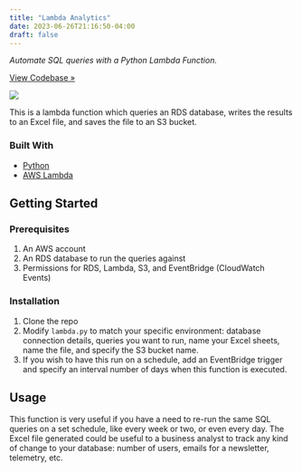 ```yaml
---
title: "Lambda Analytics"
date: 2023-06-26T21:16:50-04:00
draft: false
---
```


*Automate SQL queries with a Python Lambda Function.*

[View Codebase »](https://github.com/codingwithcarl/lambda_sql_analytics)

![](https://external-content.duckduckgo.com/iu/?u=https%3A%2F%2Fmiro.medium.com%2Fmax%2F13334%2F1*RJs-ufPYhfbJaugiKtoOZA.png&f=1&nofb=1&ipt=7c5760e3a21300482d52387c85f6fa327c0364271d9bd068979a2241eee982c6&ipo=images)

This is a lambda function which queries an RDS database, writes the results to an Excel file, and saves the file to an S3 bucket.

### Built With

* [Python](https://python.org/)
* [AWS Lambda](https://aws.amazon.com/lambda/)

<!-- GETTING STARTED -->
## Getting Started

### Prerequisites

1. An AWS account
2. An RDS database to run the queries against
3. Permissions for RDS, Lambda, S3, and EventBridge (CloudWatch Events)


### Installation

1. Clone the repo
2. Modify `lambda.py` to match your specific environment: database connection details, queries you want to run, name your Excel sheets, name the file, and specify the S3 bucket name.
3. If you wish to have this run on a schedule, add an EventBridge trigger and specify an interval number of days when this function is executed. 


<!-- USAGE EXAMPLES -->
## Usage

This function is very useful if you have a need to re-run the same SQL queries on a set schedule, like every week or two, or even every day. The Excel file generated could be useful to a business analyst to track any kind of change to your database: number of users, emails for a newsletter, telemetry, etc.  

